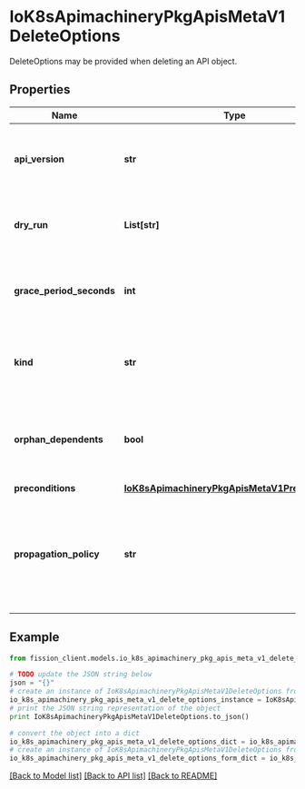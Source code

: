 # IoK8sApimachineryPkgApisMetaV1DeleteOptions

DeleteOptions may be provided when deleting an API object.

## Properties

Name | Type | Description | Notes
------------ | ------------- | ------------- | -------------
**api_version** | **str** | APIVersion defines the versioned schema of this representation of an object. Servers should convert recognized schemas to the latest internal value, and may reject unrecognized values. More info: https://git.k8s.io/community/contributors/devel/sig-architecture/api-conventions.md#resources | [optional] 
**dry_run** | **List[str]** | When present, indicates that modifications should not be persisted. An invalid or unrecognized dryRun directive will result in an error response and no further processing of the request. Valid values are: - All: all dry run stages will be processed | [optional] 
**grace_period_seconds** | **int** | The duration in seconds before the object should be deleted. Value must be non-negative integer. The value zero indicates delete immediately. If this value is nil, the default grace period for the specified type will be used. Defaults to a per object value if not specified. zero means delete immediately. | [optional] 
**kind** | **str** | Kind is a string value representing the REST resource this object represents. Servers may infer this from the endpoint the client submits requests to. Cannot be updated. In CamelCase. More info: https://git.k8s.io/community/contributors/devel/sig-architecture/api-conventions.md#types-kinds | [optional] 
**orphan_dependents** | **bool** | Deprecated: please use the PropagationPolicy, this field will be deprecated in 1.7. Should the dependent objects be orphaned. If true/false, the \&quot;orphan\&quot; finalizer will be added to/removed from the object&#39;s finalizers list. Either this field or PropagationPolicy may be set, but not both. | [optional] 
**preconditions** | [**IoK8sApimachineryPkgApisMetaV1Preconditions**](IoK8sApimachineryPkgApisMetaV1Preconditions.md) |  | [optional] 
**propagation_policy** | **str** | Whether and how garbage collection will be performed. Either this field or OrphanDependents may be set, but not both. The default policy is decided by the existing finalizer set in the metadata.finalizers and the resource-specific default policy. Acceptable values are: &#39;Orphan&#39; - orphan the dependents; &#39;Background&#39; - allow the garbage collector to delete the dependents in the background; &#39;Foreground&#39; - a cascading policy that deletes all dependents in the foreground. | [optional] 

## Example

```python
from fission_client.models.io_k8s_apimachinery_pkg_apis_meta_v1_delete_options import IoK8sApimachineryPkgApisMetaV1DeleteOptions

# TODO update the JSON string below
json = "{}"
# create an instance of IoK8sApimachineryPkgApisMetaV1DeleteOptions from a JSON string
io_k8s_apimachinery_pkg_apis_meta_v1_delete_options_instance = IoK8sApimachineryPkgApisMetaV1DeleteOptions.from_json(json)
# print the JSON string representation of the object
print IoK8sApimachineryPkgApisMetaV1DeleteOptions.to_json()

# convert the object into a dict
io_k8s_apimachinery_pkg_apis_meta_v1_delete_options_dict = io_k8s_apimachinery_pkg_apis_meta_v1_delete_options_instance.to_dict()
# create an instance of IoK8sApimachineryPkgApisMetaV1DeleteOptions from a dict
io_k8s_apimachinery_pkg_apis_meta_v1_delete_options_form_dict = io_k8s_apimachinery_pkg_apis_meta_v1_delete_options.from_dict(io_k8s_apimachinery_pkg_apis_meta_v1_delete_options_dict)
```
[[Back to Model list]](../README.md#documentation-for-models) [[Back to API list]](../README.md#documentation-for-api-endpoints) [[Back to README]](../README.md)


